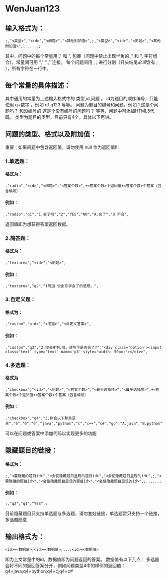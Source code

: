 # WenJuan123

## 输入格式为：
    ;,"<类型>","<id>","<问题>","<其他附加值>",;,"<类型>","<id>","<问题>","<其他附加值>",;......;
其中，问题中的每个常量用 ," 和 ", 包裹（问题中禁止出现半角的 ," 和 ", 字符组合），常量间可用 "," ",," 连接。
每个问题间用 ; ; 进行分割（开头结尾*必须*含有 ; ），所有字符在一行中。

## 每个常量的具体描述：
其中通用的常量为上述输入格式中的 类型,id,问题 。
id为题目的顺序编号，只能使用 q+数字 ，例如 q1 q123 等等。
问题为题目的编号和问题，例如 1.这是个问题吗？ 和没编号的 这是个没有编号的问题吗？ 等等，问题中可添加HTML5代码。
类型为题目的类型，目前只有4个，具体以下再讲。

## 问题的类型、格式以及附加值：
重要：如果问题中包含返回值，请勿使用 null 作为返回值!!!
### 1.单选题：
#### 格式为：
    ,"radio","<id>","<问题>","<答案个数>",+<答案个数>个返回值+<答案个数>个答案（包含编号）
#### 例如：
    ,"radio","q1","1.会了吗","2","YES","NO","A.会了","B.不会",
返回值即为想获得答案返回数据。
### 2.简答题：
#### 格式为：
    ,"textarea","<id>","<问题>",
#### 例如：
    ,"textarea","q2","1附加.说出你学会了的感想。",
### 3.自定义题：
#### 格式为：
    ,"custom","<id>","<问题>","<自定义答案>",
#### 例如：
    ,"custom","q3","2.你会HTML吗，请写下是否会了?","<div class='option'><input class='text' type='text' name='p3' style='width: 50px;'></div>",
### 4.多选题：
#### 格式为
    ,"checkbox","<id>","<问题>","<答案个数>","<最少选择项>","<最多选择项>",+<答案个数>个返回值+<答案个数>个答案（包含编号）
#### 例如：
    ,"checkbox","q4","3.你会以下那些语言","6","0","6","java","python","c","c++","c#","go","A.java","B.python","C.c","D.c++","E.c#","F.go",
可以在问题或答案中添加代码以实现更多的功能
## 隐藏题目的链接：
#### 格式为：
    ;,"<需隐藏的题目id>","<会使隐藏题目显现的题目id>","<会使隐藏题目显现的id>",;,"<需隐藏的题目id>","<会使隐藏题目显现的题目id>","<会使隐藏题目显现的id>",;......;
#### 例如：
    ;,"q2","q1","YES",;
目前隐藏题目只支持单选题与多选题，请勿套娃链接，单选题暂只支持一个链接，多选题随意
## 输出格式为：
    <id>=<数据值>;<id>=<数据值>;...;<id>=<数据值>
<id>即为上文常量中的id，数据值即为问题返回的答案。
数据值有以下几点：
多选题会将不同的返回答案分开，例如问题类型4中的样例的返回值：
    q4=java;q4=python;q4=c;q4=c#
